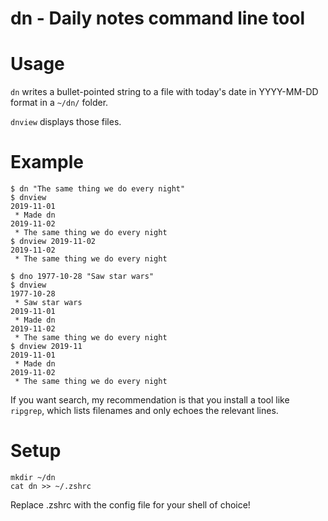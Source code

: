 # dn - Daily notes command line tool

# Usage

`dn` writes a bullet-pointed string to a file with today's date in YYYY-MM-DD format in a `~/dn/` folder.

`dnview` displays those files.

# Example

```
$ dn "The same thing we do every night"
$ dnview
2019-11-01
 * Made dn
2019-11-02
 * The same thing we do every night
$ dnview 2019-11-02
2019-11-02
 * The same thing we do every night

$ dno 1977-10-28 "Saw star wars"
$ dnview
1977-10-28
 * Saw star wars
2019-11-01
 * Made dn
2019-11-02
 * The same thing we do every night
$ dnview 2019-11
2019-11-01
 * Made dn
2019-11-02
 * The same thing we do every night
```

If you want search, my recommendation is that you install a tool like `ripgrep`, which lists filenames and only echoes the relevant lines.

# Setup

```
mkdir ~/dn
cat dn >> ~/.zshrc
```

Replace .zshrc with the config file for your shell of choice!
